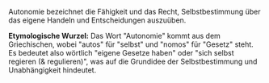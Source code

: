 Autonomie bezeichnet die Fähigkeit und das Recht, Selbstbestimmung über das eigene Handeln und Entscheidungen auszuüben.

**Etymologische Wurzel:** Das Wort "Autonomie" kommt aus dem Griechischen, wobei "autos" für "selbst" und "nomos" für "Gesetz" steht. Es bedeutet also wörtlich "eigene Gesetze haben" oder "sich selbst regieren (& regulieren)", was auf die Grundidee der Selbstbestimmung und Unabhängigkeit hindeutet.